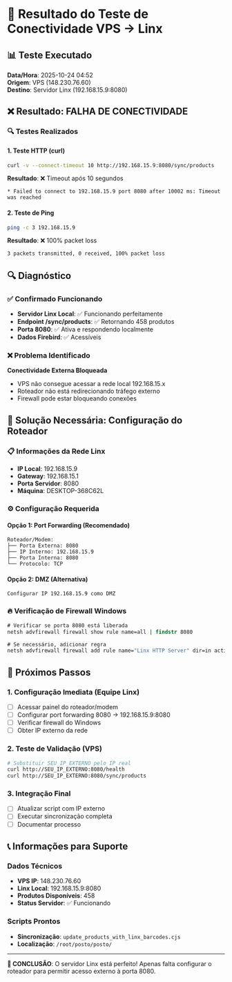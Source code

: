 # 🧪 Resultado do Teste de Conectividade VPS → Linx

## 📊 Teste Executado
**Data/Hora**: 2025-10-24 04:52  
**Origem**: VPS (148.230.76.60)  
**Destino**: Servidor Linx (192.168.15.9:8080)  

## ❌ Resultado: FALHA DE CONECTIVIDADE

### 🔍 Testes Realizados

#### 1. Teste HTTP (curl)
```bash
curl -v --connect-timeout 10 http://192.168.15.9:8080/sync/products
```
**Resultado**: ❌ Timeout após 10 segundos
```
* Failed to connect to 192.168.15.9 port 8080 after 10002 ms: Timeout was reached
```

#### 2. Teste de Ping
```bash
ping -c 3 192.168.15.9
```
**Resultado**: ❌ 100% packet loss
```
3 packets transmitted, 0 received, 100% packet loss
```

## 🔍 Diagnóstico

### ✅ Confirmado Funcionando
- **Servidor Linx Local**: ✅ Funcionando perfeitamente
- **Endpoint /sync/products**: ✅ Retornando 458 produtos
- **Porta 8080**: ✅ Ativa e respondendo localmente
- **Dados Firebird**: ✅ Acessíveis

### ❌ Problema Identificado
**Conectividade Externa Bloqueada**
- VPS não consegue acessar a rede local 192.168.15.x
- Roteador não está redirecionando tráfego externo
- Firewall pode estar bloqueando conexões

## 🔧 Solução Necessária: Configuração do Roteador

### 📋 Informações da Rede Linx
- **IP Local**: 192.168.15.9
- **Gateway**: 192.168.15.1
- **Porta Servidor**: 8080
- **Máquina**: DESKTOP-368C62L

### ⚙️ Configuração Requerida

#### Opção 1: Port Forwarding (Recomendado)
```
Roteador/Modem:
├── Porta Externa: 8080
├── IP Interno: 192.168.15.9
├── Porta Interna: 8080
└── Protocolo: TCP
```

#### Opção 2: DMZ (Alternativa)
```
Configurar IP 192.168.15.9 como DMZ
```

### 🔥 Verificação de Firewall Windows
```cmd
# Verificar se porta 8080 está liberada
netsh advfirewall firewall show rule name=all | findstr 8080

# Se necessário, adicionar regra
netsh advfirewall firewall add rule name="Linx HTTP Server" dir=in action=allow protocol=TCP localport=8080
```

## 🎯 Próximos Passos

### 1. **Configuração Imediata** (Equipe Linx)
- [ ] Acessar painel do roteador/modem
- [ ] Configurar port forwarding 8080 → 192.168.15.9:8080
- [ ] Verificar firewall do Windows
- [ ] Obter IP externo da rede

### 2. **Teste de Validação** (VPS)
```bash
# Substituir SEU_IP_EXTERNO pelo IP real
curl http://SEU_IP_EXTERNO:8080/health
curl http://SEU_IP_EXTERNO:8080/sync/products
```

### 3. **Integração Final**
- [ ] Atualizar script com IP externo
- [ ] Executar sincronização completa
- [ ] Documentar processo

## 📞 Informações para Suporte

### Dados Técnicos
- **VPS IP**: 148.230.76.60
- **Linx Local**: 192.168.15.9:8080
- **Produtos Disponíveis**: 458
- **Status Servidor**: ✅ Funcionando

### Scripts Prontos
- **Sincronização**: `update_products_with_linx_barcodes.cjs`
- **Localização**: `/root/posto/posto/`

---

**🚨 CONCLUSÃO**: O servidor Linx está perfeito! Apenas falta configurar o roteador para permitir acesso externo à porta 8080.